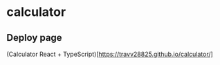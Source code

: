 # calculator

## Deploy page

(Calculator React + TypeScript)[https://travv28825.github.io/calculator/]

